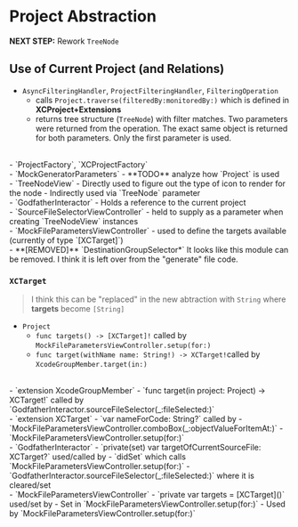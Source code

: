 # Project Abstraction

**NEXT STEP:** Rework `TreeNode`

## Use of Current Project (and Relations)

- `AsyncFilteringHandler`, `ProjectFilteringHandler`, `FilteringOperation`
  - calls `Project.traverse(filteredBy:monitoredBy:)` which is defined in **XCProject+Extensions**
  - returns tree structure (`TreeNode`) with filter matches. Two parameters were returned from the operation. The exact same object is returned for both parameters. Only the first parameter is used.
<br>
- `ProjectFactory`, `XCProjectFactory`
<br>
- `MockGeneratorParameters`
  - **TODO** analyze how `Project` is used
<br>
- `TreeNodeView`
  - Directly used to figure out the type of icon to render for the node
  - Indirectly used via `TreeNode` parameter
<br>
- `GodfatherInteractor`
  - Holds a reference to the current project
<br>
- `SourceFileSelectorViewController`
  - held to supply as a parameter when creating `TreeNodeView` instances
<br>
- `MockFileParametersViewController`
  - used to define the targets available (currently of type `[XCTarget]`)
<br>
- **[REMOVED]** `DestinationGroupSelector*`
  It looks like this module can be removed. I think it is left over from the "generate" file code.
  
### `XCTarget`

> I think this can be "replaced" in the new abtraction with `String` where **targets** become `[String]`

- `Project`
  - `func targets() -> [XCTarget]!` called by `MockFileParametersViewController.setup(for:)`
  - `func target(withName name: String!) -> XCTarget!`called by `XcodeGroupMember.target(in:)`
<br>
- `extension XcodeGroupMember`
  - `func target(in project: Project) -> XCTarget!` called by `GodfatherInteractor.sourceFileSelector(_:fileSelected:)`
<br> 
- `extension XCTarget`
  - `var nameForCode: String?` called by  
     - `MockFileParametersViewController.comboBox(_:objectValueForItemAt:)`
     - `MockFileParametersViewController.setup(for:)`
<br> 
- `GodfatherInteractor`
  - `private(set) var targetOfCurrentSourceFile: XCTarget?` used/called by
     - `didSet` which calls `MockFileParametersViewController.setup(for:)`
     - `GodfatherInteractor.sourceFileSelector(_:fileSelected:)` where it is cleared/set
<br> 
- `MockFileParametersViewController`
  - `private var targets = [XCTarget]()` used/set by
     - Set in `MockFileParametersViewController.setup(for:)`
     - Used by `MockFileParametersViewController.setup(for:)`
<br> 

